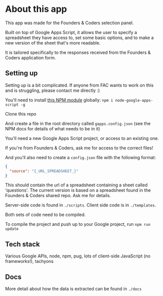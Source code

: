 # About this app

This app was made for the Founders & Coders selection panel.

Built on top of Google Apps Script, it allows the user to specify a spreadsheet they have access to, set some basic options, and to make a new version of the sheet that's more readable.

It is tailored specifically to the responses received from the Founders & Coders application form.


## Setting up

Setting up is a bit complicated. If anyone from FAC wants to work on this and is struggling, please contact me directly :)

You'll need to install [this NPM module](https://www.npmjs.com/package/node-google-apps-script) globally:
`npm i node-google-apps-script -g`

Clone this repo

And create a file in the root directory called `gapps.config.json` (see the NPM docs for details of what needs to be in it)

You'll need a new Google Apps Script project, or access to an existing one.

If you're from Founders & Coders, ask me for access to the correct files!

And you'll also need to create a `config.json` file with the following format:

```json
{
  "source": "{_URL_SPREADSHEET_}"
}
```

This should contain the url of a spreadsheet containing a sheet called 'questions'. The current version is based on a spreadsheet found in the Founders & Coders shared repo. Ask me for details.

Server-side code is found in `./scripts`. Client side code is in `./templates`.

Both sets of code need to be compiled.

To compile the project and push up to your Google project, run `npm run update`


## Tech stack

Various Google APIs, node, npm, pug, lots of client-side JavaScript (no frameworks!), tachyons

## Docs

More detail about how the data is extracted can be found in `./docs`
